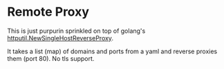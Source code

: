 # Remote Proxy

This is just purpurin sprinkled on top of golang's [httputil.NewSingleHostReverseProxy](https://golang.org/pkg/net/http/httputil/#NewSingleHostReverseProxy).

It takes a list (map) of domains and ports from a yaml and reverse proxies them (port 80). No tls support. 
